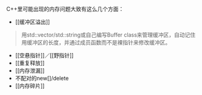 

C++里可能出现的内存问题大致有这么几个方面：

+ [[缓冲区溢出]]
> 用std::vector<char>/std::string或自己编写Buffer class来管理缓冲区，自动记住用缓冲区的长度，并通过成员函数而不是裸指针来修改缓冲区。
+ [[空悬指针]]／[[野指针]]
+ [[重复释放]]
+ [[内存泄漏]]
+ 不配对的new[]/delete
+ [[内存碎片]]


